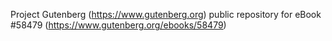 Project Gutenberg (https://www.gutenberg.org) public repository for
eBook #58479 (https://www.gutenberg.org/ebooks/58479)
